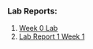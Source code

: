 
### Lab Reports:
   1. [Week 0 Lab](https://amohamad1.github.io/cse15l-lab-reports/lab-report-1-week-0.html)
   2. [Lab Report 1 Week 1](https://amohamad1.github.io/cse15l-lab-reports/lab-report-1-week-1.html)
    





